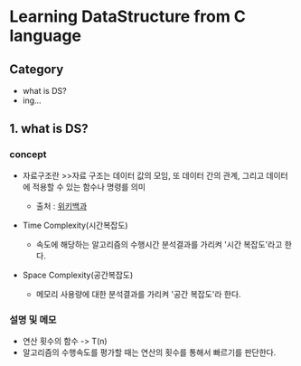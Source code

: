 # Learning DataStructure from C language

## Category

- what is DS?
- ing...  

## 1. what is DS?

### concept

- 자료구조란 >>자료 구조는 데이터 값의 모임, 또 데이터 간의 관계, 그리고 데이터에 적용할 수 있는 함수나 명령를 의미
    - 출처 : [위키백과](https://ko.wikipedia.org/wiki/%EC%9E%90%EB%A3%8C_%EA%B5%AC%EC%A1%B0)

- Time Complexity(시간복잡도)

    - 속도에 해당하는 알고리즘의 수행시간 분석결과를 가리켜 '시간 복잡도'라고 한다.

- Space Complexity(공간복잡도)

    - 메모리 사용량에 대한 분석결과를 가리켜 '공간 복잡도'라 한다.

### 설명 및 메모

- 연산 횟수의 함수 -> T(n)
- 알고리즘의 수행속도를 평가할 때는 연산의 횟수를 통해서 빠르기를 판단한다.





